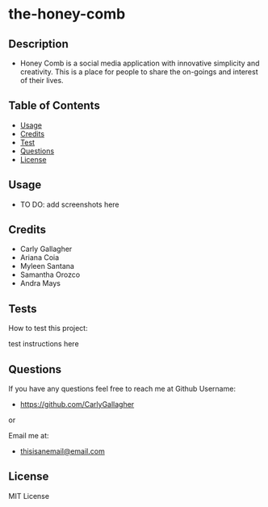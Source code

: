 # the-honey-comb

## Description

* Honey Comb is a social media application with innovative simplicity and creativity. This is a place for people to share the on-goings and interest of their lives.

## Table of Contents 

- [Usage](#usage)
- [Credits](#credits)
- [Test](#Tests)
- [Questions](#questions)
- [License](#license)

## Usage
* TO DO: add screenshots here 

## Credits

* Carly Gallagher
* Ariana Coia
* Myleen Santana
* Samantha Orozco
* Andra Mays

## Tests
How to test this project:

test instructions here

## Questions
If you have any questions feel free to reach me at
Github Username: 
- https://github.com/CarlyGallagher

or

Email me at: 
- thisisanemail@email.com

## License

MIT License
